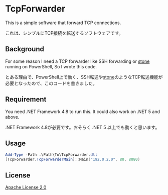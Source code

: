 # TcpForwarder

This is a simple software that forward TCP connections.

これは、シンプルにTCP接続を転送するソフトウェアです。

## Background

For some reason I need a TCP forwarder like SSH forwarding or [stone](http://www.gcd.org/sengoku/stone/) running on PowerShell, So I wrote this code.

とある理由で、PowerShell上で動く、SSH転送や[stone](http://www.gcd.org/sengoku/stone/)のようなTCP転送機能が必要となったので、このコードを書きました。

## Requirement

You need .NET Framework 4.8 to run this.
It could also work on .NET 5 and above.

.NET Framework 4.8が必要です。おそらく .NET 5 以上でも動くと思います。

## Usage

```PowerShell
Add-Type -Path .\Path\To\TcpForwarder.dll
[TcpForwarder.TcpForwarderMain]::Main("192.0.2.0", 80, 8080)
```

## License

[Apache License 2.0](https://github.com/tksst/redirector/blob/main/LICENSE)
